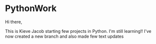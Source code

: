 # PythonWork

Hi there,

This is Kieve Jacob starting few projects in Python. 
I'm still learning!!
I've now created a new branch and also made few text updates
